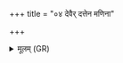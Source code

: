 +++
title = "०४ देवैर् दत्तेन मणिना"

+++
<details><summary>मूलम् (GR)</summary>

देवैर् दत्तेन मणिना  
जङ्गिडेन मयोभुवा ।  
विष्कन्धं सर्वा रक्षांसि  
व्यायामे सहामहे ॥
</details>